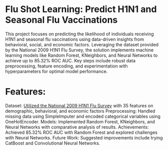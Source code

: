 # Flu Shot Learning: Predict H1N1 and Seasonal Flu Vaccinations
This project focuses on predicting the likelihood of individuals receiving H1N1 and seasonal flu vaccinations using data-driven insights from behavioral, social, and economic factors. Leveraging the dataset provided by the National 2009 H1N1 Flu Survey, the solution implements machine learning models like Random Forest, KNeighbors, and Neural Networks to achieve up to 85.32% ROC AUC. Key steps include robust data preprocessing, feature encoding, and experimentation with hyperparameters for optimal model performance.

# Features:
Dataset: [Utilized the National 2009 H1N1 Flu Survey](https://www.drivendata.org/competitions/66/flu-shot-learning/page/213/) with 35 features on demographic, behavioral, and economic factors 
Preprocessing: Handled missing data using SimpleImputer and encoded categorical variables using OneHotEncoder.
Models: Implemented Random Forest, KNeighbors, and Neural Networks with comparative analysis of results.
Achievements: Achieved 85.32% ROC AUC with Random Forest and explored challenges with Neural Networks.
Future Work: Suggested improvements include trying CatBoost and Convolutional Neural Networks.
